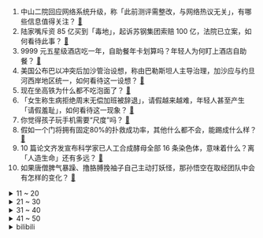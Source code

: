 1. 中山二院回应网络系统升级，称「此前测评需整改，与网络热议无关」，有哪些信息值得关注？ [:link:](https://www.zhihu.com/question/629586051)
2. 陆家嘴斥资 85 亿买到「毒地」，起诉苏钢集团索赔 100 亿，法院已立案，如何看待此事？ [:link:](https://www.zhihu.com/question/629558036)
3. 9999 元五星级酒店吃一年，自助餐年卡划算吗？年轻人为何盯上酒店自助餐？ [:link:](https://www.zhihu.com/question/629593785)
4. 美国公布巴以冲突后加沙管治设想，称由巴勒斯坦人主导治理，加沙应与约旦河西岸地区统一，如何看待这一设想？ [:link:](https://www.zhihu.com/question/629606205)
5. 现在坐高铁为什么都不吃泡面了？ [:link:](https://www.zhihu.com/question/628149675)
6. 「女生称生病拒绝周末无偿加班被辞退」，请假越来越难，年轻人甚至产生「请假羞耻」，如何看待这一现象？ [:link:](https://www.zhihu.com/question/629245616)
7. 你觉得孩子玩手机需要“尺度”吗？ [:link:](https://www.zhihu.com/question/628462018)
8. 假如一个门将拥有固定80%的扑救成功率，其他什么都不会，能踢成什么样？ [:link:](https://www.zhihu.com/question/628909775)
9. 10 篇论文齐发宣布科学家已人工合成酵母全部 16 条染色体，意味着什么？离「人造生命」还有多远？ [:link:](https://www.zhihu.com/question/629568069)
10. 如果唐僧脾气暴躁、撸胳膊挽袖子自己主动打妖怪，那孙悟空在取经团队中会有怎样的变化？ [:link:](https://www.zhihu.com/question/374876936)
<details>
<summary>11 ~ 20</summary>

11. 用户吐槽手机软件广告称「手一抖就跳到广告、点关闭仍跳转到广告」，如何看待此事？让人反感的流量有意义吗？ [:link:](https://www.zhihu.com/question/629412478)
12. 如何看待佳木斯体育馆遇难学生母亲讨说法，并表示「拿我们家两个公职人员的工作压我」？ [:link:](https://www.zhihu.com/question/629563578)
13. 有什么大家都不知道的动物冷知识？ [:link:](https://www.zhihu.com/question/387598947)
14. 如何评价《一人之下》漫画 647（686）话？ [:link:](https://www.zhihu.com/question/629668101)
15. 以色列前总理称西方对于以色列的支持正在减弱，表示作战窗口可能只剩两到三周，这对以色列将造成哪些影响？ [:link:](https://www.zhihu.com/question/629377562)
16. 央行发文，将适时调整优化房地产政策，促进房地产市场平稳健康发展，具有哪些意义？ [:link:](https://www.zhihu.com/question/629622586)
17. 我能不能跟老师说放养（正常学习放平心态 尊重孩子的优劣势 不卷 不逼 不赶  ）我家孩子？ [:link:](https://www.zhihu.com/question/625606518)
18. S13 半决赛 JDG 与 WBG 在各自半区分别选择红色及蓝色方，为什么不都选择胜率更高的蓝方呢？ [:link:](https://www.zhihu.com/question/629582861)
19. 如何看待华为发布的首款轿车智界 S7 售价 25.8 万元起？ [:link:](https://www.zhihu.com/question/629634256)
20. 中山二院博士黄某所患的「SMARCB1 缺失型癌」有多严重？为什么说很罕见？ [:link:](https://www.zhihu.com/question/629414943)
</details>
<details>
<summary>21 ~ 30</summary>

21. 央行回应网友建议取消跨行取现手续费，称「将配合有关部门研究」，哪些信息值得关注？ [:link:](https://www.zhihu.com/question/629585321)
22. 如何看待苹果手机也有「摇一摇」开屏广告？ [:link:](https://www.zhihu.com/question/629188818)
23. 如果把你的前 20 年拍成一部剧，剧名会叫什么？ [:link:](https://www.zhihu.com/question/629443628)
24. 什么材质的铠甲不会被捅破？ [:link:](https://www.zhihu.com/question/625786986)
25. 人能看到400公里外的大山吗？ [:link:](https://www.zhihu.com/question/263764481)
26. 最新发布的 iQOO 12 系列真实体验如何？3999 元起售是否值得购买？ [:link:](https://www.zhihu.com/question/629581644)
27. 天猫双十一晚会又回来了，为什么说此晚会成为明星商业价值风向标？ [:link:](https://www.zhihu.com/question/629578034)
28. 如何看待2023年11月9日A股市场情况？ [:link:](https://www.zhihu.com/question/629558584)
29. 网友自嘲「长期躺着偶尔翻身，脂肪含量高，压力大会爆」，正式被确诊为烤肠，如何看待该状态？如何自我调整？ [:link:](https://www.zhihu.com/question/629592179)
30. 我国 10 月 CPI 同比下降 0.2%，PPI 同比下降 2.6%，如何解读？哪些信息值得关注？ [:link:](https://www.zhihu.com/question/629559236)
</details>
<details>
<summary>31 ~ 40</summary>

31. 大家电换新，双十一如何选购才能省钱不踩坑？ [:link:](https://www.zhihu.com/question/629574247)
32. 网红仲尼疑似在巴厘岛溺亡，当地政府机构确认其身份，具体情况如何？ [:link:](https://www.zhihu.com/question/629513547)
33. 2023 年双十一，你都入手了哪些家电来让家更舒适？ [:link:](https://www.zhihu.com/question/629574164)
34. C 罗的运球水平属于什么水准？ [:link:](https://www.zhihu.com/question/614405988)
35. 「莞莞类卿」和「兰因絮果」哪个更可悲? [:link:](https://www.zhihu.com/question/628371735)
36. 何小鹏再发文谈 AEB 争议，称感谢余承东的建议和大度，哪些信息值得关注？ [:link:](https://www.zhihu.com/question/629573309)
37. 对出院患者追踪两年，国内首次发现 23 个长新冠标志物，将带来哪些影响？ [:link:](https://www.zhihu.com/question/629552795)
38. 媒体三问「中山二院乳腺外科团队多人致癌」事件，是否是「毒试剂」致癌？此事还有哪些疑点？ [:link:](https://www.zhihu.com/question/629566268)
39. 为什么《崩坏：星穹铁道》中仙舟人不使用热兵器？ [:link:](https://www.zhihu.com/question/629440291)
40. 美军空袭叙利亚，报道称「是两周来第二次」，当前具体情况如何？哪些信息值得关注？ [:link:](https://www.zhihu.com/question/629553737)
</details>
<details>
<summary>41 ~ 50</summary>

41. 23/24 赛季 欧冠G组曼城3:0伯尔尼年轻人提前两轮出线，如何评价这场比赛？ [:link:](https://www.zhihu.com/question/629407990)
42. 厨房装修应该选择蒸烤一体集成灶吗？它究竟有哪些实用的功能？ [:link:](https://www.zhihu.com/question/496811832)
43. 《原神》 4.2 剧情天理到底被骗什么了? [:link:](https://www.zhihu.com/question/629557271)
44. 如何评价《原神》4.2 新剧情？ [:link:](https://www.zhihu.com/question/629552870)
45. 高瓴旗下 HHLR 涉嫌违反限制性规定转让隆基绿能股票，证监会已立案调查，借转融通规避信披义务何时休？ [:link:](https://www.zhihu.com/question/629513364)
46. 以军逼近哈马斯「指挥中心」，并宣称哈马斯加沙地带领导人「困在地堡内」，还有哪些信息值得关注？ [:link:](https://www.zhihu.com/question/629555909)
47. 如何看待华为发布首款轿车智界 S7 ？有哪些信息值得关注？ [:link:](https://www.zhihu.com/question/629566047)
48. 什么样的家电让你有满满的幸福感？ [:link:](https://www.zhihu.com/question/629590048)
49. 如何看待5G赋能大山中的企业数字化转型？在实际应用场景中5G又发挥着怎样的作用？ [:link:](https://www.zhihu.com/question/629592612)
50. 如何评价《再见爱人》第三季第十期（下）？ [:link:](https://www.zhihu.com/question/629421878)
</details><details>
<summary>bilibili</summary>

</details>